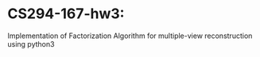 # CS294-167-hw3:
Implementation of Factorization Algorithm for multiple-view reconstruction using python3
